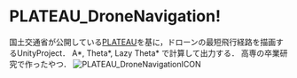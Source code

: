 # PLATEAU_DroneNavigation!
国土交通省が公開している[PLATEAU](https://www.mlit.go.jp/plateau/)を基に，ドローンの最短飛行経路を描画するUnityProject． 
A*, Theta*, Lazy Theta* で計算して出力する． 
高専の卒業研究で作ったやつ．
![PLATEAU_DroneNavigationICON](https://user-images.githubusercontent.com/46277160/158743074-f5de6560-8079-4e04-a020-64450bcec397.png)
